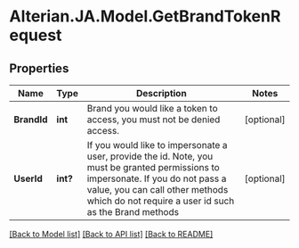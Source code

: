 # Alterian.JA.Model.GetBrandTokenRequest

## Properties

Name | Type | Description | Notes
------------ | ------------- | ------------- | -------------
**BrandId** | **int** | Brand you would like a token to access, you must not be denied access. | [optional] 
**UserId** | **int?** | If you would like to impersonate a user, provide the id.  Note, you must be granted permissions to impersonate.  If you do not pass a value, you can call other methods which do not require a user id such as the Brand methods | [optional] 

[[Back to Model list]](../README.md#documentation-for-models) [[Back to API list]](../README.md#documentation-for-api-endpoints) [[Back to README]](../README.md)

